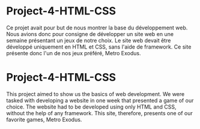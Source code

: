 # Project-4-HTML-CSS
Ce projet avait pour but de nous montrer la base du développement web. Nous avions donc pour consigne de développer un site web en une semaine présentant un jeux de notre choix. Le site web devait être développé uniquement en HTML et CSS, sans l'aide de framework.
Ce site présente donc l'un de nos jeux préféré, Metro Exodus.

# Project-4-HTML-CSS
This project aimed to show us the basics of web development. We were tasked with developing a website in one week that presented a game of our choice. The website had to be developed using only HTML and CSS, without the help of any framework. 
This site, therefore, presents one of our favorite games, Metro Exodus.
